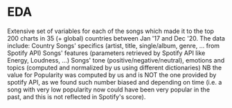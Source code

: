 # EDA
Extensive set of variables for each of the songs which made it to the top 200 charts in 35 (+ global) countries between Jan '17 and Dec '20.
The data include:
Country
Songs' specifics (artist, title, single/album, genre, … from Spotify API)
Songs' features (parameters retrieved by Spotify API like Energy, Loudness, …)
Songs' tone (positive/negative/neutral), emotions and topics (computed and normalized by us using different dictionaries)
NB the value for Popularity was computed by us and is NOT the one provided by spotify API, as we found such number biased and depending on time (i.e. a song with very low popularity now could have been very popular in the past, and this is not reflected in Spotify's score).
